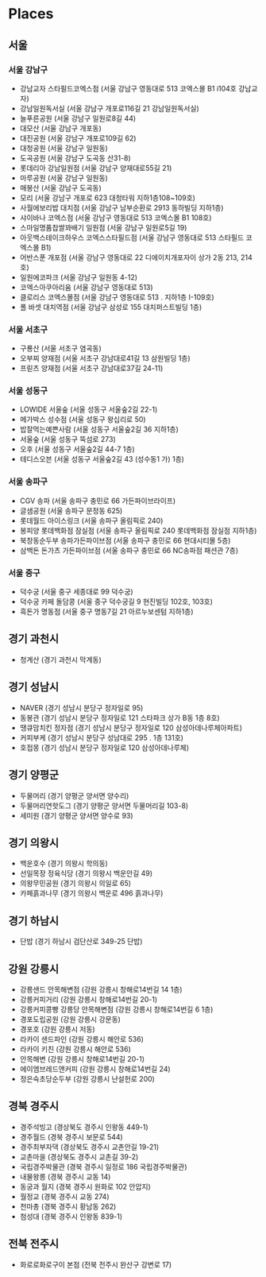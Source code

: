 # Places
## 서울
### 서울 강남구
* 강남교자 스타필드코엑스점 (서울 강남구 영동대로 513 코엑스몰 B1 i104호 강남교자)
* 강남일원독서실 (서울 강남구 개포로116길 21 강남일원독서실)
* 늘푸른공원 (서울 강남구 일원로8길 44)
* 대모산 (서울 강남구 개포동)
* 대진공원 (서울 강남구 개포로109길 62)
* 대청공원 (서울 강남구 일원동)
* 도곡공원 (서울 강남구 도곡동 산31-8)
* 롯데리아 강남일원점 (서울 강남구 양재대로55길 21)
* 마루공원 (서울 강남구 일원동)
* 매봉산 (서울 강남구 도곡동)
* 모리 (서울 강남구 개포로 623 대청타워 지하1층108~109호)
* 사월에보리밥 대치점 (서울 강남구 남부순환로 2913 동하빌딩 지하1층)
* 샤이바나 코엑스점 (서울 강남구 영동대로 513 코엑스몰 B1 108호)
* 스마일명품찹쌀꽈배기 일원점 (서울 강남구 일원로5길 19)
* 아웃백스테이크하우스 코엑스스타필드점 (서울 강남구 영동대로 513 스타필드 코엑스몰 B1)
* 어반스푼 개포점 (서울 강남구 영동대로 22 디에이치개포자이 상가 2동 213, 214호)
* 일원에코파크 (서울 강남구 일원동 4-12)
* 코엑스아쿠아리움 (서울 강남구 영동대로 513)
* 클로리스 코엑스몰점 (서울 강남구 영동대로 513 . 지하1층 I-109호)
* 폴 바셋 대치역점 (서울 강남구 삼성로 155 대치퍼스트빌딩 1층)

### 서울 서초구
* 구룡산 (서울 서초구 염곡동)
* 오부찌 양재점 (서울 서초구 강남대로41길 13 삼원빌딩 1층)
* 프릳츠 양재점 (서울 서초구 강남대로37길 24-11)

### 서울 성동구
* LOWIDE 서울숲 (서울 성동구 서울숲2길 22-1)
* 메가박스 성수점 (서울 성동구 왕십리로 50)
* 밥잘먹는예쁜사람 (서울 성동구 서울숲2길 36 지하1층)
* 서울숲 (서울 성동구 뚝섬로 273)
* 오후 (서울 성동구 서울숲2길 44-7 1층)
* 테디스오븐 (서울 성동구 서울숲2길 43 (성수동1 가) 1층)

### 서울 송파구
* CGV 송파 (서울 송파구 충민로 66 가든파이브라이프)
* 글샘공원 (서울 송파구 문정동 625)
* 롯데월드 아이스링크 (서울 송파구 올림픽로 240)
* 봉피양 롯데백화점 잠실점 (서울 송파구 올림픽로 240 롯데백화점 잠실점 지하1층)
* 북창동순두부 송파가든파이브점 (서울 송파구 충민로 66 현대시티몰 5층)
* 삼백돈 돈가츠 가든파이브점 (서울 송파구 충민로 66 NC송파점 패션관 7층)

### 서울 중구
* 덕수궁 (서울 중구 세종대로 99 덕수궁)
* 덕수궁 카페 돌담콩 (서울 중구 덕수궁길 9 현진빌딩 102호, 103호)
* 흑돈가 명동점 (서울 중구 명동7길 21 아르누보센텀 지하1층)

## 경기 과천시
* 청계산 (경기 과천시 막계동)

## 경기 성남시
* NAVER (경기 성남시 분당구 정자일로 95)
* 동봉관 (경기 성남시 분당구 정자일로 121 스타파크 상가 B동 1층 8호)
* 땡큐맘치킨 정자점 (경기 성남시 분당구 정자일로 120 삼성아데나루체아파트)
* 커피부케 (경기 성남시 분당구 성남대로 295 . 1층 131호)
* 호접몽 (경기 성남시 분당구 정자일로 120 삼성아데나루체)

## 경기 양평군
* 두물머리 (경기 양평군 양서면 양수리)
* 두물머리연핫도그 (경기 양평군 양서면 두물머리길 103-8)
* 세미원 (경기 양평군 양서면 양수로 93)

## 경기 의왕시
* 백운호수 (경기 의왕시 학의동)
* 선일목장 정육식당 (경기 의왕시 백운안길 49)
* 의왕무민공원 (경기 의왕시 의일로 65)
* 카페흙과나무 (경기 의왕시 백운로 496 흙과나무)

## 경기 하남시
* 단밥 (경기 하남시 검단산로 349-25 단밥)

## 강원 강릉시
* 강릉샌드 안목해변점 (강원 강릉시 창해로14번길 14 1층)
* 강릉커피거리 (강원 강릉시 창해로14번길 20-1)
* 강릉커피콩빵 강릉당 안목해변점 (강원 강릉시 창해로14번길 6 1층)
* 경포도립공원 (강원 강릉시 강문동)
* 경포호 (강원 강릉시 저동)
* 라카이 샌드파인 (강원 강릉시 해안로 536)
* 라카이 키친 (강원 강릉시 해안로 536)
* 안목해변 (강원 강릉시 창해로14번길 20-1)
* 에이엠브레드앤커피 (강원 강릉시 창해로14번길 24)
* 정은숙초당순두부 (강원 강릉시 난설헌로 200)

## 경북 경주시
* 경주석빙고 (경상북도 경주시 인왕동 449-1)
* 경주월드 (경북 경주시 보문로 544)
* 경주최부자댁 (경상북도 경주시 교촌안길 19-21)
* 교촌마을 (경상북도 경주시 교촌길 39-2)
* 국립경주박물관 (경북 경주시 일정로 186 국립경주박물관)
* 내물왕릉 (경북 경주시 교동 14)
* 동궁과 월지 (경북 경주시 원화로 102 안압지)
* 월정교 (경북 경주시 교동 274)
* 천마총 (경북 경주시 황남동 262)
* 첨성대 (경북 경주시 인왕동 839-1)

## 전북 전주시
* 화로로화로구이 본점 (전북 전주시 완산구 강변로 17)

